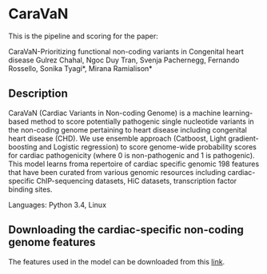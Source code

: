 # CaraVaN
This is the pipeline and scoring for the paper:

CaraVaN-Prioritizing functional non-coding variants in Congenital heart disease
Gulrez Chahal, Ngoc Duy Tran, Svenja Pachernegg, Fernando Rossello, Sonika Tyagi*, Mirana Ramialison*

## Description
CaraVaN (Cardiac Variants in Non-coding Genome) is a machine learning-based method to score potentially pathogenic single nucleotide variants in the non-coding genome pertaining to heart disease including congenital heart disease (CHD). We use ensemble approach (Catboost, Light gradient-boosting and Logistic regression) to score genome-wide probability scores for cardiac pathogenicity (where 0 is non-pathogenic and 1 is pathogenic). This model learns froma repertoire of cardiac specific genomic 198 features that have been curated from various genomic resources including cardiac-specific ChIP-sequencing datasets, HiC datasets, transcription factor binding sites.

Languages: Python 3.4, Linux 

## Downloading the cardiac-specific non-coding genome features
The features used in the model can be downloaded from this [link](https://bridges.monash.edu/projects/CaraVaN_datasets/118794).



